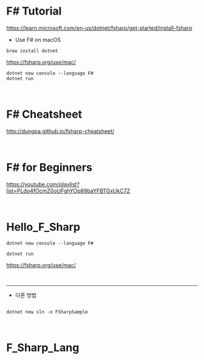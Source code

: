 # F# Tutorial

https://learn.microsoft.com/en-us/dotnet/fsharp/get-started/install-fsharp

- Use F# on macOS

```
brew install dotnet

```

https://fsharp.org/use/mac/


```
dotnet new console --language F#
dotnet run

```

<br>

# F# Cheatsheet 

http://dungpa.github.io/fsharp-cheatsheet/

<br>

# F# for Beginners 

https://youtube.com/playlist?list=PLdo4fOcmZ0oUFghYOp89baYFBTGxUkC7Z

<br>

# Hello_F_Sharp

```
dotnet new console --language F#

dotnet run

```

https://fsharp.org/use/mac/

<br>

<hr>


- 다른 방법 

```

dotnet new sln -o FSharpSample
```

<br>

# F_Sharp_Lang
